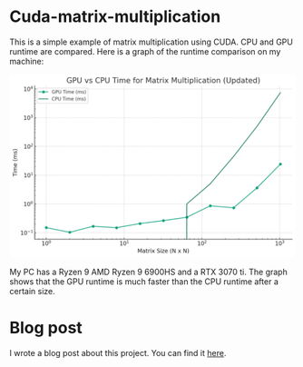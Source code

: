 #  Cuda-matrix-multiplication

This is a simple example of matrix multiplication using CUDA. CPU and GPU runtime are compared.
Here is a graph of the runtime comparison on my machine:

![runtime comparison](GPU_CPU_graph.png)

My PC has a Ryzen 9 AMD Ryzen 9 6900HS and a RTX 3070 ti. The graph shows that the GPU runtime is much faster than the CPU runtime after a certain size.

# Blog post
I wrote a blog post about this project. You can find it [here](https://enzoberry.fr/posts/leveraging_gpu/).
